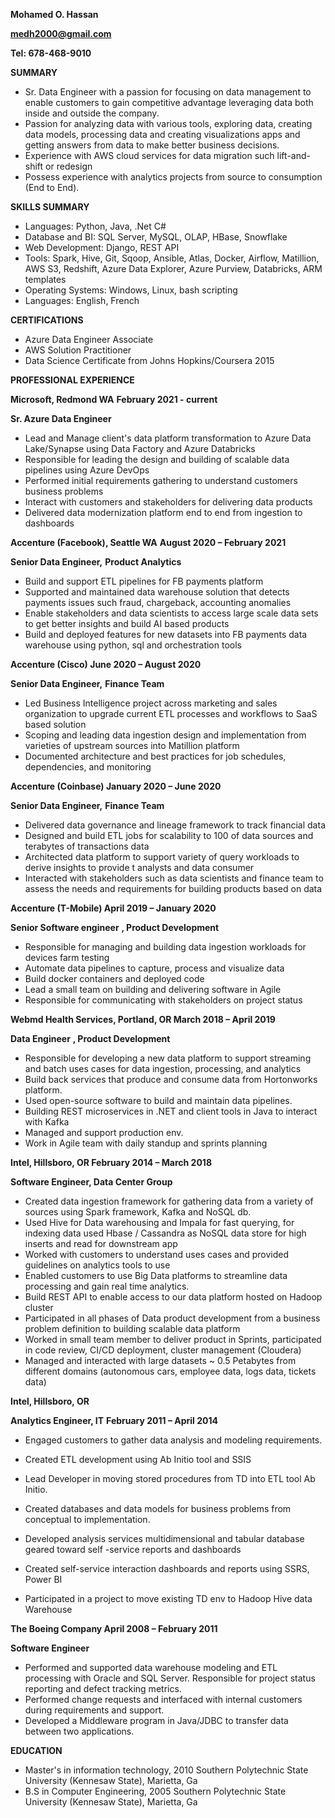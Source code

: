 
**Mohamed O. Hassan**

[**medh2000@gmail.com**](mailto:medh2000@gmail.com)

**Tel: 678-468-9010**

**SUMMARY**

- Sr. Data Engineer with a passion for focusing on data management to enable customers to gain competitive advantage leveraging data both inside and outside the company.
- Passion for analyzing data with various tools, exploring data, creating data models, processing data and creating visualizations apps and getting answers from data to make better business decisions.
- Experience with AWS cloud services for data migration such lift-and-shift or redesign
- Possess experience with analytics projects from source to consumption (End to End).

**SKILLS SUMMARY**

- Languages: Python, Java, .Net C#
- Database and BI: SQL Server, MySQL, OLAP, HBase, Snowflake
- Web Development: Django, REST API
- Tools: Spark, Hive, Git, Sqoop, Ansible, Atlas, Docker, Airflow, Matillion, AWS S3, Redshift, Azure Data Explorer, Azure Purview, Databricks, ARM templates
- Operating Systems: Windows, Linux, bash scripting
- Languages: English, French

**CERTIFICATIONS**

- Azure Data Engineer Associate
- AWS Solution Practitioner
- Data Science Certificate from Johns Hopkins/Coursera 2015

**PROFESSIONAL EXPERIENCE**


**Microsoft, Redmond WA** **February 2021 - current**

**Sr. Azure Data Engineer**

- Lead and Manage client&#39;s data platform transformation to Azure Data Lake/Synapse using Data Factory and Azure Databricks
- Responsible for leading the design and building of scalable data pipelines using Azure DevOps
- Performed initial requirements gathering to understand customers business problems
- Interact with customers and stakeholders for delivering data products
- Delivered data modernization platform end to end from ingestion to dashboards

**Accenture (Facebook), Seattle WA**  **August 2020 – February 2021**

**Senior Data Engineer,**  **Product Analytics**

- Build and support ETL pipelines for FB payments platform
- Supported and maintained data warehouse solution that detects payments issues such fraud, chargeback, accounting anomalies
- Enable stakeholders and data scientists to access large scale data sets to get better insights and build AI based products
- Build and deployed features for new datasets into FB payments data warehouse using python, sql and orchestration tools

**Accenture (Cisco) June 2020 – August 2020**

 **Senior Data Engineer,**  **Finance Team**

- Led Business Intelligence project across marketing and sales organization to upgrade current ETL processes and workflows to SaaS based solution
- Scoping and leading data ingestion design and implementation from varieties of upstream sources into Matillion platform
- Documented architecture and best practices for job schedules, dependencies, and monitoring

**Accenture (Coinbase) January 2020 – June 2020**

 **Senior Data Engineer,**  **Finance Team**

- Delivered data governance and lineage framework to track financial data
- Designed and build ETL jobs for scalability to 100 of data sources and terabytes of transactions data
- Architected data platform to support variety of query workloads to derive insights to provide t analysts and data consumer
- Interacted with stakeholders such as data scientists and finance team to assess the needs and requirements for building products based on data


**Accenture (T-Mobile) April 2019 – January 2020**

 **Senior Software engineer**  **, Product Development**

- Responsible for managing and building data ingestion workloads for devices farm testing
- Automate data pipelines to capture, process and visualize data
- Build docker containers and deployed code
- Lead a small team on building and delivering software in Agile
- Responsible for communicating with stakeholders on project status

**Webmd Health Services, Portland, OR March 2018 – April 2019**

 **Data Engineer**  **, Product Development**

- Responsible for developing a new data platform to support streaming and batch uses cases for data ingestion, processing, and analytics
- Build back services that produce and consume data from Hortonworks platform.
- Used open-source software to build and maintain data pipelines.
- Building REST microservices in .NET and client tools in Java to interact with Kafka
- Managed and support production env.
- Work in Agile team with daily standup and sprints planning

**Intel, Hillsboro, OR February 2014 – March 2018**

 **Software Engineer, Data Center Group** 

- Created data ingestion framework for gathering data from a variety of sources using Spark framework, Kafka and NoSQL db.
- Used Hive for Data warehousing and Impala for fast querying, for indexing data used Hbase / Cassandra as NoSQL data store for high inserts and read for downstream app
- Worked with customers to understand uses cases and provided guidelines on analytics tools to use
- Enabled customers to use Big Data platforms to streamline data processing and gain real time analytics.
- Build REST API to enable access to our data platform hosted on Hadoop cluster
- Participated in all phases of Data product development from a business problem definition to building scalable data platform
- Worked in small team member to deliver product in Sprints, participated in code review, CI/CD deployment, cluster management (Cloudera)
- Managed and interacted with large datasets ~ 0.5 Petabytes from different domains (autonomous cars, employee data, logs data, tickets data)

**Intel, Hillsboro, OR**

**Analytics Engineer, IT**  **February 2011 – April 2014**

- Engaged customers to gather data analysis and modeling requirements.

- Created ETL development using Ab Initio tool and SSIS
- Lead Developer in moving stored procedures from TD into ETL tool Ab Initio.

- Created databases and data models for business problems from conceptual to implementation.
- Developed analysis services multidimensional and tabular database geared toward self -service reports and dashboards
- Created self-service interaction dashboards and reports using SSRS, Power BI
- Participated in a project to move existing TD env to Hadoop Hive data Warehouse

**The Boeing Company April 2008 – February 2011**

 **Software Engineer** 

- Performed and supported data warehouse modeling and ETL processing with Oracle and SQL Server. Responsible for project status reporting and defect tracking metrics.
- Performed change requests and interfaced with internal customers during requirements and support.
- Developed a Middleware program in Java/JDBC to transfer data between two applications.

**EDUCATION**

- Master&#39;s in information technology, 2010 Southern Polytechnic State University (Kennesaw State), Marietta, Ga
- B.S in Computer Engineering, 2005 Southern Polytechnic State University (Kennesaw State), Marietta, Ga
